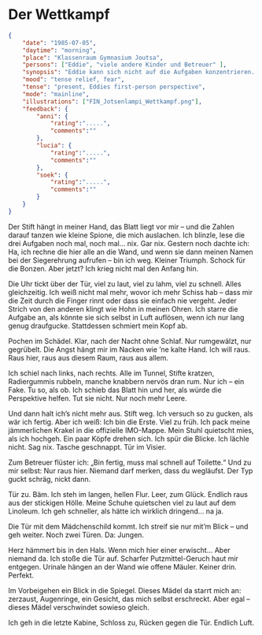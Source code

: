 # Der Wettkampf

```json
{
    "date": "1985-07-05",
    "daytime": "morning",
    "place": "Klassenraum Gymnasium Joutsa",
    "persons": ["Eddie", "viele andere Kinder und Betreuer" ],
    "synopsis": "Eddie kann sich nicht auf die Aufgaben konzentrieren. Sie ist die erste, den den Raum Richtung Toilette verläßt",
    "mood": "tense relief, fear",
    "tense": "present, Eddies first-person perspective",
    "mode": "mainline",
    "illustrations": ["FIN_Jotsenlampi_Wettkampf.png"],
    "feedback": {
        "anni": {
            "rating":".....",
            "comments":""
        },
        "lucia": {
            "rating":".....",
            "comments":""
        },
        "soek": {
            "rating":".....",
            "comments":""
        }
    }
}
```

Der Stift hängt in meiner Hand, das Blatt liegt vor mir – und die Zahlen darauf tanzen wie kleine Spione, die mich auslachen. Ich blinzle, lese die drei Aufgaben noch mal, noch mal… nix. Gar nix. Gestern noch dachte ich: Ha, ich rechne die hier alle an die Wand, und wenn sie dann meinen Namen bei der Siegerehrung aufrufen – bin ich weg. Kleiner Triumph. Schock für die Bonzen.
Aber jetzt? Ich krieg nicht mal den Anfang hin.

Die Uhr tickt über der Tür, viel zu laut, viel zu lahm, viel zu schnell. Alles gleichzeitig. Ich weiß nicht mal mehr, wovor ich mehr Schiss hab – dass mir die Zeit durch die Finger rinnt oder dass sie einfach nie vergeht. Jeder Strich von den anderen klingt wie Hohn in meinen Ohren. Ich starre die Aufgabe an, als könnte sie sich selbst in Luft auflösen, wenn ich nur lang genug draufgucke. Stattdessen schmiert mein Kopf ab.

Pochen im Schädel. Klar, nach der Nacht ohne Schlaf. Nur rumgewälzt, nur gegrübelt. Die Angst hängt mir im Nacken wie ’ne kalte Hand. Ich will raus. Raus hier, raus aus diesem Raum, raus aus allem.

Ich schiel nach links, nach rechts. Alle im Tunnel, Stifte kratzen, Radiergummis rubbeln, manche knabbern nervös dran rum. Nur ich – ein Fake. Tu so, als ob. Ich schieb das Blatt hin und her, als würde die Perspektive helfen. Tut sie nicht. Nur noch mehr Leere.

Und dann halt ich’s nicht mehr aus. Stift weg. Ich versuch so zu gucken, als wär ich fertig. Aber ich weiß: Ich bin die Erste. Viel zu früh. Ich pack meine jämmerlichen Krakel in die offizielle IMO-Mappe. Mein Stuhl quietscht mies, als ich hochgeh. Ein paar Köpfe drehen sich. Ich spür die Blicke. Ich lächle nicht. Sag nix. Tasche geschnappt. Tür im Visier.

Zum Betreuer flüster ich: „Bin fertig, muss mal schnell auf Toilette.“ Und zu mir selbst: Nur raus hier. Niemand darf merken, dass du wegläufst. Der Typ guckt schräg, nickt dann.

Tür zu. Bäm. Ich steh im langen, hellen Flur. Leer, zum Glück. Endlich raus aus der stickigen Hölle. Meine Schuhe quietschen viel zu laut auf dem Linoleum. Ich geh schneller, als hätte ich wirklich dringend… na ja.

Die Tür mit dem Mädchenschild kommt. Ich streif sie nur mit’m Blick – und geh weiter. Noch zwei Türen. Da: Jungen.

Herz hämmert bis in den Hals. Wenn mich hier einer erwischt… Aber niemand da. Ich stoße die Tür auf. Scharfer Putzmittel-Geruch haut mir entgegen. Urinale hängen an der Wand wie offene Mäuler. Keiner drin. Perfekt.

Im Vorbeigehen ein Blick in die Spiegel. Dieses Mädel da starrt mich an: zerzaust, Augenringe, ein Gesicht, das mich selbst erschreckt. Aber egal – dieses Mädel verschwindet sowieso gleich.

Ich geh in die letzte Kabine, Schloss zu, Rücken gegen die Tür. Endlich Luft.
